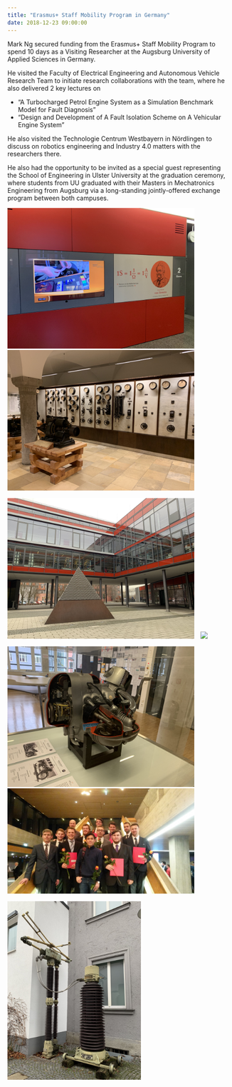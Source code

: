 ```yaml
---
title: "Erasmus+ Staff Mobility Program in Germany"
date: 2018-12-23 09:00:00
---
```


Mark Ng secured funding from the Erasmus+ Staff Mobility Program to spend 10 days as a Visiting Researcher at the Augsburg 
University of Applied Sciences in Germany. 

He visited the Faculty of Electrical Engineering and Autonomous Vehicle Research Team to initiate research collaborations with 
the team, where he also delivered 2 key lectures on
* “A Turbocharged Petrol Engine System as a Simulation Benchmark Model for Fault Diagnosis”
* “Design and Development of A Fault Isolation Scheme on A Vehicular Engine System”

He also visited the Technologie Centrum Westbayern in Nördlingen to discuss on robotics engineering and Industry 4.0 matters 
with the researchers there.

He also had the opportunity to be invited as a special guest representing the School of Engineering in Ulster University at the 
graduation ceremony, where students from UU graduated with their Masters in Mechatronics Engineering from Augsburg via a 
long-standing jointly-offered exchange program between both campuses.

<img src="/assets/Figures/Augsburga.jpg" width="420">&emsp;<img src="/assets/Figures/Augsburgb.jpg" width="420">  

<img src="/assets/Figures/Augsburgc.jpg" width="420">&emsp;<img src="/assets/Figures/Augsburgd.jpg" width="420">  

<img src="/assets/Figures/Augsburge.jpg" width="420">&emsp;<img src="/assets/Figures/Augsburgf.jpg" width="420">  

<img src="/assets/Figures/Augsburgg.jpg" width="300">
